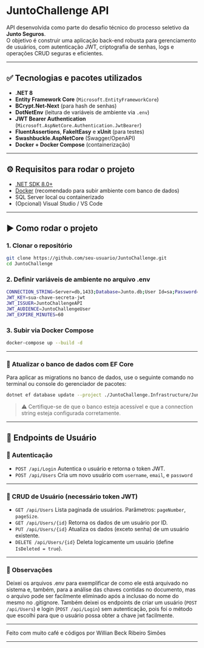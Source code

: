 # JuntoChallenge API

API desenvolvida como parte do desafio técnico do processo seletivo da **Junto Seguros**.  
O objetivo é construir uma aplicação back-end robusta para gerenciamento de usuários, com autenticação JWT, criptografia de senhas, logs e operações CRUD seguras e eficientes.

---

## ✅ Tecnologias e pacotes utilizados

- **.NET 8**
- **Entity Framework Core** (`Microsoft.EntityFrameworkCore`)
- **BCrypt.Net-Next** (para hash de senhas)
- **DotNetEnv** (leitura de variáveis de ambiente via `.env`)
- **JWT Bearer Authentication** (`Microsoft.AspNetCore.Authentication.JwtBearer`)
- **FluentAssertions**, **FakeItEasy** e **xUnit** (para testes)
- **Swashbuckle.AspNetCore** (Swagger/OpenAPI)
- **Docker + Docker Compose** (containerização)

---

## ⚙️ Requisitos para rodar o projeto

- [.NET SDK 8.0+](https://dotnet.microsoft.com/en-us/download/dotnet/8.0)
- [Docker](https://www.docker.com/) (recomendado para subir ambiente com banco de dados)
- SQL Server local ou containerizado
- (Opcional) Visual Studio / VS Code

---

## ▶️ Como rodar o projeto
### 1. Clonar o repositório
```bash
git clone https://github.com/seu-usuario/JuntoChallenge.git
cd JuntoChallenge
```

### 2. Definir variáveis de ambiente no arquivo .env

```bash
CONNECTION_STRING=Server=db,1433;Database=Junto.db;User Id=sa;Password=SuaSenha@123;Encrypt=False;TrustServerCertificate=True;
JWT_KEY=sua-chave-secreta-jwt
JWT_ISSUER=JuntoChallengeAPI
JWT_AUDIENCE=JuntoChallengeUser
JWT_EXPIRE_MINUTES=60
```
### 3. Subir via Docker Compose
```bash
docker-compose up --build -d
```
---
### 🔄 Atualizar o banco de dados com EF Core

Para aplicar as migrations no banco de dados, use o seguinte comando no terminal ou console do gerenciador de pacotes:
```bash
dotnet ef database update --project ./JuntoChallenge.Infrastructure/JuntoChallenge.Infrastructure.csproj --startup-project ./JuntoChallenge.API/JuntoChallenge.API.csproj
```
>⚠️ Certifique-se de que o banco esteja acessível e que a connection string esteja configurada corretamente.

---

## 📌 Endpoints de Usuário
### 🔐 Autenticação
- `POST /api/Login`
  Autentica o usuário e retorna o token JWT.
- `POST /api/Users`
  Cria um novo usuário com `username`, `email`, e `password`

---

### 👤 CRUD de Usuário (necessário token JWT)
- `GET /api/Users`
  Lista paginada de usuários. Parâmetros: `pageNumber`, `pageSize`.
- `GET /api/Users/{id}`
  Retorna os dados de um usuário por ID.
- `PUT /api/Users/{id}`
  Atualiza os dados (exceto senha) de um usuário existente.
- `DELETE /api/Users/{id}`
  Deleta logicamente um usuário (define `IsDeleted = true`).

---

### 📝 Observações
Deixei os arquivos .env para exemplificar de como ele está arquivado no sistema e, também, para a análise das chaves contidas no documento, 
mas o arquivo pode ser facilmente eliminado após a inclusao do nome do mesmo no .gitignore.
Também deixei os endpoints de criar um usuário (`POST /api/Users`) e login (`POST /api/Login`) sem autenticação, pois foi o método que escolhi para que o usuário possa obter a chave jwt facilmente.

---

Feito com muito café e códigos por Willian Beck Ribeiro Simões

---
